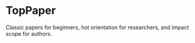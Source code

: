 # TopPaper
Classic papers for beginners, hot orientation for researchers, and impact scope for authors.
